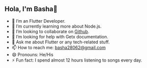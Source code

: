 ## Hola, I'm Basha👋

- 🔭 I’m an Flutter Developer.
- 🌱 I’m currently learning more about Node.js.
- 👯 I’m looking to collaborate on [Github](https://github.com/bashadev21).
- 🤔 I’m looking for help with Getx documentation.
- 💬 Ask me about Flutter or any tech-related stuff.
- 📫 How to reach me: basha28062@gmail.com
- 😄 Pronouns: He/His
- ⚡ Fun fact: I spend almost 12 hours listening to songs every day.

<!--
**bashadev21/bashadev21** is a ✨ _special_ ✨ repository because its `README.md` (this file) appears on your GitHub profile.

Here are some ideas to get you started:

- 🔭 I’m currently working on ...
- 🌱 I’m currently learning ...
- 👯 I’m looking to collaborate on ...
- 🤔 I’m looking for help with ...
- 💬 Ask me about ...
- 📫 How to reach me: ...
- 😄 Pronouns: ...
- ⚡ Fun fact: ...
-->
